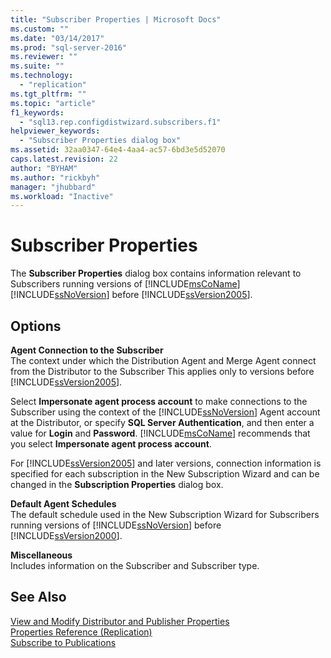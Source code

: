 ```yaml
---
title: "Subscriber Properties | Microsoft Docs"
ms.custom: ""
ms.date: "03/14/2017"
ms.prod: "sql-server-2016"
ms.reviewer: ""
ms.suite: ""
ms.technology: 
  - "replication"
ms.tgt_pltfrm: ""
ms.topic: "article"
f1_keywords: 
  - "sql13.rep.configdistwizard.subscribers.f1"
helpviewer_keywords: 
  - "Subscriber Properties dialog box"
ms.assetid: 32aa0347-64e4-4aa4-ac57-6bd3e5d52070
caps.latest.revision: 22
author: "BYHAM"
ms.author: "rickbyh"
manager: "jhubbard"
ms.workload: "Inactive"
---
```

# Subscriber Properties
  The **Subscriber Properties** dialog box contains information relevant to Subscribers running versions of [!INCLUDE[msCoName](../../includes/msconame-md.md)] [!INCLUDE[ssNoVersion](../../includes/ssnoversion-md.md)] before [!INCLUDE[ssVersion2005](../../includes/ssversion2005-md.md)].  
  
## Options  
 **Agent Connection to the Subscriber**  
 The context under which the Distribution Agent and Merge Agent connect from the Distributor to the Subscriber This applies only to versions before [!INCLUDE[ssVersion2005](../../includes/ssversion2005-md.md)].  
  
 Select **Impersonate agent process account** to make connections to the Subscriber using the context of the [!INCLUDE[ssNoVersion](../../includes/ssnoversion-md.md)] Agent account at the Distributor, or specify **SQL Server Authentication**, and then enter a value for **Login** and **Password**. [!INCLUDE[msCoName](../../includes/msconame-md.md)] recommends that you select **Impersonate agent process account**.  
  
 For [!INCLUDE[ssVersion2005](../../includes/ssversion2005-md.md)] and later versions, connection information is specified for each subscription in the New Subscription Wizard and can be changed in the **Subscription Properties** dialog box.  
  
 **Default Agent Schedules**  
 The default schedule used in the New Subscription Wizard for Subscribers running versions of [!INCLUDE[ssNoVersion](../../includes/ssnoversion-md.md)] before [!INCLUDE[ssVersion2000](../../includes/ssversion2000-md.md)].  
  
 **Miscellaneous**  
 Includes information on the Subscriber and Subscriber type.  
  
## See Also  
 [View and Modify Distributor and Publisher Properties](../../relational-databases/replication/view-and-modify-distributor-and-publisher-properties.md)   
 [Properties Reference &#40;Replication&#41;](../../relational-databases/replication/properties-reference-replication.md)   
 [Subscribe to Publications](../../relational-databases/replication/subscribe-to-publications.md)  
  
  
